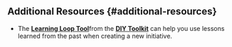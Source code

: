 ## Additional Resources {#additional-resources}

*   The [**Learning Loop Tool**](http://diytoolkit.org/tools/learning-loop/)from the [**DIY Toolkit**](http://diytoolkit.org/tools/learning-loop/) can help you use lessons learned from the past when creating a new initiative.